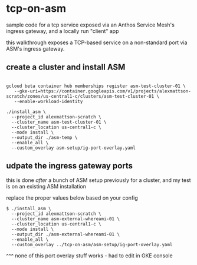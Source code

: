 # tcp-on-asm
sample code for a tcp service exposed via an Anthos Service Mesh's ingress gateway, and a locally run "client" app

this walkthrough exposes a TCP-based service on a non-standard port via ASM's ingress gateway.

## create a cluster and install ASM

```gcloud beta container --project "alexmattson-scratch" clusters create "asm-test-cluster-01" --zone "us-central1-c" --no-enable-basic-auth --cluster-version "1.17.14-gke.1600" --release-channel "regular" --machine-type "e2-standard-4" --image-type "COS" --disk-type "pd-ssd" --disk-size "100" --metadata disable-legacy-endpoints=true --scopes "https://www.googleapis.com/auth/devstorage.read_only","https://www.googleapis.com/auth/logging.write","https://www.googleapis.com/auth/monitoring","https://www.googleapis.com/auth/servicecontrol","https://www.googleapis.com/auth/service.management.readonly","https://www.googleapis.com/auth/trace.append" --max-pods-per-node "32" --num-nodes "3" --enable-stackdriver-kubernetes --enable-ip-alias --network "projects/alexmattson-scratch/global/networks/default" --subnetwork "projects/alexmattson-scratch/regions/us-central1/subnetworks/default" --default-max-pods-per-node "32" --enable-autoscaling --min-nodes "3" --max-nodes "5" --no-enable-master-authorized-networks --addons HorizontalPodAutoscaling,HttpLoadBalancing --enable-autoupgrade --enable-autorepair --max-surge-upgrade 1 --max-unavailable-upgrade 0 --workload-pool "alexmattson-scratch.svc.id.goog" --node-locations "us-central1-c"
```

```
gcloud beta container hub memberships register asm-test-cluster-01 \
   --gke-uri=https://container.googleapis.com/v1/projects/alexmattson-scratch/zones/us-central1-c/clusters/asm-test-cluster-01 \
   --enable-workload-identity
```

```
./install_asm \
  --project_id alexmattson-scratch \
  --cluster_name asm-test-cluster-01 \
  --cluster_location us-central1-c \
  --mode install \
  --output_dir ./asm-temp \
  --enable_all \
  --custom_overlay asm-setup/ig-port-overlay.yaml
```

## udpate the ingress gateway ports

this is done *after* a bunch of ASM setup previously for a cluster, and my test is on an existing ASM installation 

replace the proper values below based on your config

```
$ ./install_asm \
  --project_id alexmattson-scratch \
  --cluster_name asm-external-whereami-01 \
  --cluster_location us-central1-c \
  --mode install \
  --output_dir ./asm-external-whereami-01 \
  --enable_all \
  --custom_overlay ../tcp-on-asm/asm-setup/ig-port-overlay.yaml
```

^^^ none of this port overlay stuff works - had to edit in GKE console

